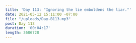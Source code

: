 ```yaml
---
title: 'Day 113: "Ignoring the lie emboldens the liar."'
date: 2021-05-12 15:11:00 -07:00
file: "/uploads/Day-B113.mp3"
post: Day 113
duration: '00:04:17'
length: 3686728
---
```


